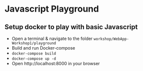 # Javascript Playground

## Setup docker to play with basic Javascript
- Open a terminal & navigate to the folder `workshop/WebApp-Workshop1/playground`
- Build and run Docker-compose
- `docker-compose build`
- `docker-compose up -d`
- Open http://localhost:8000 in your browser